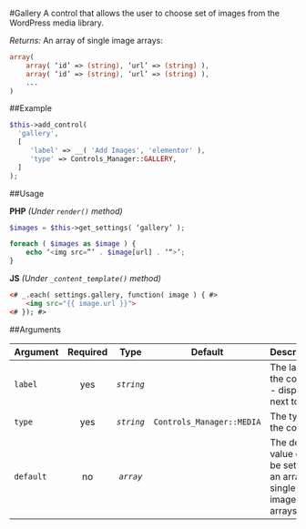 #Gallery
A control that allows the user to choose set of images from the WordPress media library. 

*Returns:* An array of single image arrays:
```php
array(
    array( ‘id’ => (string), ‘url’ => (string) ),
    array( ‘id’ => (string), ‘url’ => (string) ),
    ...
)
```

##Example

```php
$this->add_control(
  'gallery',
  [
     'label' => __( 'Add Images', 'elementor' ),
     'type' => Controls_Manager::GALLERY,
  ]
);
```

##Usage

**PHP** *(Under `render()` method)*
```php
$images = $this->get_settings( ‘gallery’ );

foreach ( $images as $image ) {
    echo ‘<img src=”’ . $image[url] . ‘“>’;
}
```

**JS** *(Under `_content_template()` method)*
```html
<# _.each( settings.gallery, function( image ) { #>
    <img src="{{ image.url }}">
<# }); #>
```

##Arguments

Argument           | Required   | Type         | Default                      | Description
------------       | :--------: | :------:     | :--------------------------: | ---------------------------------------------
`label`            | yes        | *`string`*   |                              | The label of the control - displayed next to it
`type`             | yes        | *`string`*   | `Controls_Manager::MEDIA`    | The type of the control
`default`          | no         | *`array`*    |                              | The default value can be set as an array of single image arrays
